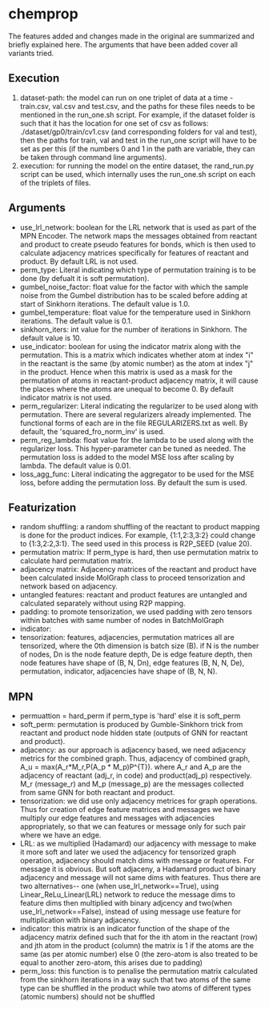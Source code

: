 # chemprop

The features added and changes made in the original are summarized and briefly explained
here. The arguments that have been added cover all variants tried.

## Execution
1. dataset-path: the model can run on one triplet of data at a time - train.csv, val.csv
and test.csv, and the paths for these files needs to be mentioned in the run_one.sh
script. For example, if the dataset folder is such that it has the location for one set of csv as follows: ./dataset/gp0/train/cv1.csv (and corresponding folders for val and
test), then the paths for train, val and test in the run_one script will have to be set as per this (if the numbers 0 and 1 in the path are variable, they can be taken through command line arguments).
2. execution: for running the model on the entire dataset, the rand_run.py script can
be used, which internally uses the run_one.sh script on each of the triplets of files.

## Arguments
- use_lrl_network: boolean for the LRL network that is used as part of the MPN Encoder.
The network maps the messages obtained from reactant and product to create pseudo
features for bonds, which is then used to calculate adjacency matrices specifically
for features of reactant and product. By default LRL is not used.
- perm_type: Literal indicating which type of permutation training is to be done (by
defualt it is soft permutation).
- gumbel_noise_factor: float value for the factor with which the sample noise from
the Gumbel distribution has to be scaled before adding at start of Sinkhorn iterations.
The default value is 1.0.
- gumbel_temperature: float value for the temperature used in Sinkhorn iterations. The
default value is 0.1.
- sinkhorn_iters: int value for the number of iterations in Sinkhorn. The default value
is 10.
- use_indicator: boolean for using the indicator matrix along with the permutation. This
is a matrix which indicates whether atom at index "i" in the reactant is the same (by
atomic number) as the atom at index "j" in the product. Hence when this matrix is used
as a mask for the permutation of atoms in reactant-product adjacency matrix, it will
cause the places where the atoms are unequal to become 0. By default indicator matrix
is not used.
- perm_regularizer: Literal indicating the regularizer to be used along with permutation.
There are several regularizers already implemented. The functional forms of each are in
the file REGULARIZERS.txt as well. By default, the 'squared_fro_norm_inv' is used.
- perm_reg_lambda: float value for the lambda to be used along with the regularizer loss.
This hyper-parameter can be tuned as needed. The permutation loss is added to the model
MSE loss after scaling by lambda. The default value is 0.01.
- loss_agg_func: Literal indicating the aggregator to be used for the MSE loss, before
adding the permutation loss. By default the sum is used.

## Featurization
- random shuffling: a random shuffling of the reactant to product mapping is done for the
product indices. For example, {1:1,2:3,3:2} could change to {1:3,2:2,3:1}. The seed used
in this process is R2P_SEED (value 20).
- permutation matrix: If perm_type is hard, then use permutation matrix to calculate
hard permutation matrix.
- adjacency matrix: Adjacency matrices of the reactant and product have been calculated
inside MolGraph class to proceed tensorization and network based on adjacency.
- untangled features: reactant and product features are untangled and calculated
separately
without using R2P mapping.
- padding: to promote tensorization, we used padding with zero tensors within batches
with same number of nodes in BatchMolGraph
- indicator:
- tensorization: features, adjacencies, permutation matrices all are tensorized, where
the 0th dimension is batch size (B). if N is the number of nodes, Dn is the node feature
depth, De is edge feature depth, then node features have shape of (B, N, Dn), edge
features (B, N, N, De), permutation, indicator, adjacencies have shape of (B, N, N). 

## MPN
- permuattion = hard_perm if perm_type is 'hard' else it is soft_perm
- soft_perm: permutation is produced by Gumble-Sinkhorn trick from reactant and product 
node hidden state (outputs of GNN for reactant and product).
- adjacency: as our approach is adjacency based, we need adjacency metrics for the
combined graph. Thus, adjacency of combined graph, A_u = max(A_r*M_r,P(A_p * M_p)P^{T}).
where A_r and A_p are the adjacency of reactant (adj_r, in code) and product(adj_p)
respectively. M_r (message_r) and M_p (message_p) are the messages collected from same 
GNN for both reactant and product. 
- tensorization: we did use only adjacency metrices for graph operations. Thus for
creation of edge feature matrices and messages we have multiply our edge features and
messages with adjacencies appropriately, so that we can features or message only for
such pair where we have an edge.  
- LRL: as we multiplied (Hadamard) our adjacency with message to make it more soft and
later we used the adjacency for tensorized graph operation, adjacency should match dims
with message or features. For message it is obvious. But soft adjaceny, a Hadamard
product of binary adjacency and message will not same dims with features. Thus there are
two alternatives-- one (when use_lrl_network==True), using Linear_ReLu_Linear(LRL)
network to reduce the message dims to feature dims then multiplied with binary adjcency
and two(when use_lrl_network==False), instead of using message use feature for
multiplication with binary adjacency.
- indicator: this matrix is an indicator function of the shape of the adjacency matrix
defined such that for the ith atom in the reactant (row) and jth atom in the product
(column) the matrix is 1 if the atoms are the same (as per atomic number) else 0 (the
zero-atom is also treated to be equal to another zero-atom, this arises due to padding)
- perm_loss: this function is to penalise the permutation matrix calculated from the
sinkhorn iterations in a way such that two atoms of the same type can be shuffled in
the product while two atoms of different types (atomic numbers) should not be shuffled
